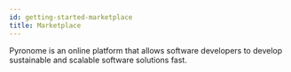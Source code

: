 ```yaml
---
id: getting-started-marketplace
title: Marketplace
---
```


<a id="aHeaderMenuAnchor" data-header-menu="Docs"></a>

Pyronome is an online platform that allows software developers to develop sustainable and scalable software solutions fast.
